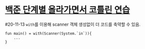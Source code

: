 [백준 단계별 올라가면서 코틀린 연습](https://www.acmicpc.net/step, "baekjoon link")
===================================================================================

#20-11-13
`with`를 이용해 scanner 객체 생성없이 더 코드를 축약할 수 있음.
```
fun main() = with(Scanner(System.`in`)){
    ...
}
```


